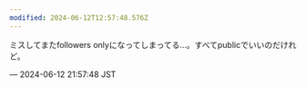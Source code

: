 ```yaml
---
modified: 2024-06-12T12:57:48.576Z
---
```


<p>ミスしてまたfollowers onlyになってしまってる…。すべてpublicでいいのだけれど。</p>

&mdash; 2024-06-12 21:57:48 JST

<!-- Original URL: https://mastodon.social/@sakuramochi0/112603763086292030-->
